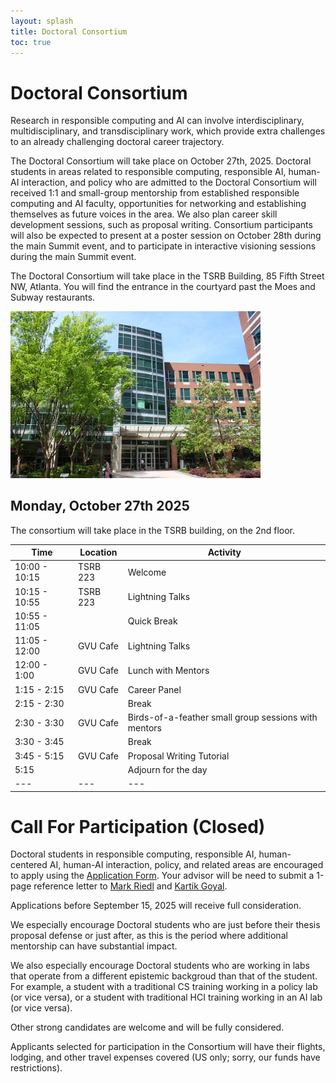 ```yaml
---
layout: splash
title: Doctoral Consortium
toc: true
---
```


<h1>Doctoral Consortium</h1>

Research in responsible computing and AI can involve interdisciplinary, multidisciplinary, and transdisciplinary work, which provide extra challenges to an already challenging doctoral career trajectory.

The Doctoral Consortium will take place on October 27th, 2025. Doctoral students in areas related to responsible computing, responsible AI, human-AI interaction, and policy who are admitted to the Doctoral Consortium will received 1:1 and small-group mentorship from established responsible computing and AI faculty, opportunities for networking and establishing themselves as future voices in the area. We also plan career skill development sessions, such as proposal writing. Consortium participants will also be expected to present at a poster session on October 28th during the main Summit event, and to participate in interactive visioning sessions during the main Summit event.

The Doctoral Consortium will take place in the TSRB Building, 85 Fifth Street NW, Atlanta. You will find the entrance in the courtyard past the Moes and Subway restaurants.

<img src="/assets/tsrb-entrance.jpg" width="400">

## Monday, October 27th 2025
 
The consortium will take place in the TSRB building, on the 2nd floor.

| Time | Location | Activity |
|---|---|---|
| 10:00 - 10:15 | TSRB 223 | Welcome |
| 10:15 - 10:55 | TSRB 223 | Lightning Talks |
| 10:55 - 11:05 |  | Quick Break |
| 11:05 - 12:00 | GVU Cafe | Lightning Talks |
| 12:00 - 1:00 | GVU Cafe | Lunch with Mentors |
| 1:15 - 2:15 | GVU Cafe | Career Panel |
| 2:15 - 2:30 | | Break |
| 2:30 - 3:30 | GVU Cafe | Birds-of-a-feather small group sessions with mentors |
| 3:30 - 3:45 | | Break |
| 3:45 - 5:15 | GVU Cafe | Proposal Writing Tutorial |
| 5:15 | | Adjourn for the day |
|---|---|---|

# Call For Participation (Closed)

Doctoral students in responsible computing, responsible AI, human-centered AI, human-AI interaction, policy, and related areas are encouraged to apply using the <a href="https://forms.office.com/r/fKhU6QFkR2">Application Form</a>. Your advisor will be need to submit a 1-page reference letter to <a href="mailto:riedl@gatech.edu">Mark Riedl</a> and <a href="mailto:kartikgo@gatech.edu">Kartik Goyal</a>.

Applications before September 15, 2025 will receive full consideration.

We especially encourage Doctoral students who are just before their thesis proposal defense or just after, as this is the period where additional mentorship can have substantial impact.

We also especially encourage Doctoral students who are working in labs that operate from a different epistemic backgroud than that of the student. For example, a student with a traditional CS training working in a policy lab (or vice versa), or a student with traditional HCI training working in an AI lab (or vice versa).

Other strong candidates are welcome and will be fully considered.

Applicants selected for participation in the Consortium will have their flights, lodging, and other travel expenses covered (US only; sorry, our funds have restrictions).

